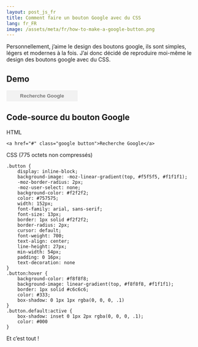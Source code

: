```yaml
---
layout: post_js_fr
title: Comment faire un bouton Google avec du CSS
lang: fr_FR
image: /assets/meta/fr/how-to-make-a-google-button.png
---
```


Personnellement, j’aime le design des boutons google, ils sont simples, légers et modernes à la fois. J’ai donc décidé de reproduire moi-même le design des boutons google avec du CSS.

## Demo

<style>
  .button {
    display: inline-block;
    background-image: -moz-linear-gradient(top, #f5f5f5, #f1f1f1);
    -moz-border-radius: 2px;
    -moz-user-select: none;
    background-color: #f2f2f2;
    color: #757575;
    width: 152px;
    font-family: arial, sans-serif;
    font-size: 13px;
    border: 1px solid #f2f2f2;
    border-radius: 2px;
    cursor: default;
    font-weight: 700;
    text-align: center;
    line-height: 27px;
    min-width: 54px;
    padding: 0 16px;
    text-decoration: none;
  }
  .button:hover {
    background-color: #f8f8f8;
    background-image: linear-gradient(top, #f8f8f8, #f1f1f1);
    border: 1px solid #c6c6c6;
    color: #333;
    box-shadow: 0 1px 1px rgba(0, 0, 0, 0.1);
  }
  .button.default:active {
    box-shadow: inset 0 1px 2px rgba(0, 0, 0, 0.1);
    color: #000;
  }
</style>

<a href="#" class="google button">Recherche Google</a>

## Code-source du bouton Google

HTML

<pre><code class="xml">&lt;a href="#&quot; class=&quot;google button&quot;&gt;Recherche Google&lt;/a&gt;</code></pre>

CSS (775 octets non compressés)

<pre><code class="css">.button {
    display: inline-block;
    background-image: -moz-linear-gradient(top, #f5f5f5, #f1f1f1);
    -moz-border-radius: 2px;
    -moz-user-select: none;
    background-color: #f2f2f2;
    color: #757575;
    width: 152px;
    font-family: arial, sans-serif;
    font-size: 13px;
    border: 1px solid #f2f2f2;
    border-radius: 2px;
    cursor: default;
    font-weight: 700;
    text-align: center;
    line-height: 27px;
    min-width: 54px;
    padding: 0 16px;
    text-decoration: none
}
.button:hover {
    background-color: #f8f8f8;
    background-image: linear-gradient(top, #f8f8f8, #f1f1f1);
    border: 1px solid #c6c6c6;
    color: #333;
    box-shadow: 0 1px 1px rgba(0, 0, 0, .1)
}
.button.default:active {
    box-shadow: inset 0 1px 2px rgba(0, 0, 0, .1);
    color: #000
}
</code></pre>

Et c’est tout !
